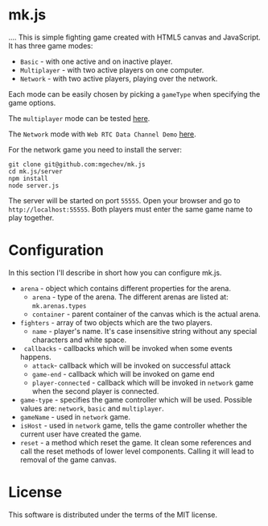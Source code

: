 # mk.js
....
This is simple fighting game created with HTML5 canvas and JavaScript. It has three game modes:
* `Basic` - with one active and on inactive player.
* `Multiplayer` - with two active players on one computer.
* `Network` - with two active players, playing over the network.

Each mode can be easily chosen by picking a `gameType` when specifying the game options.

The `multiplayer` mode can be tested [here](http://mk.mgechev.com/).

The `Network` mode with `Web RTC Data Channel Demo` [here](http://ptpgamedemo.appspot.com).

For the network game you need to install the server:

    git clone git@github.com:mgechev/mk.js
    cd mk.js/server
    npm install
    node server.js

The server will be started on port `55555`. Open your browser and go to `http://localhost:55555`. Both players must enter the same game name to play together.

# Configuration

In this section I'll describe in short how you can configure mk.js.

* `arena` - object which contains different properties for the arena.
    * `arena` - type of the arena. The different arenas are listed at: `mk.arenas.types`
    * `container` - parent container of the canvas which is the actual arena.
* `fighters` - array of two objects which are the two players.
    * `name` - player's name. It's case insensitive string without any special characters and white space.
* ` callbacks` - callbacks which will be invoked when some events happens.
    * `attack`- callback which will be invoked on successful attack
    * `game-end` - callback which will be invoked on game end
    * `player-connected` - callback which will be invoked in `network` game when the second player is connected.
* `game-type` - specifies the game controller which will be used. Possible values are: `network`, `basic` and `multiplayer`.
* `gameName` - used in `network` game.
* `isHost` - used in `network` game, tells the game controller whether the current user have created the game.
* `reset` - a method which reset the game. It clean some references and call the reset methods of lower level components. Calling it will lead to removal of the game canvas.

# License

This software is distributed under the terms of the MIT license.
